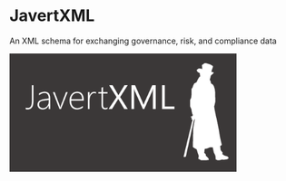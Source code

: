 # JavertXML

An XML schema for exchanging governance, risk, and compliance data

<img src="./javert_logo.png" alt="logo" width="400"/>
